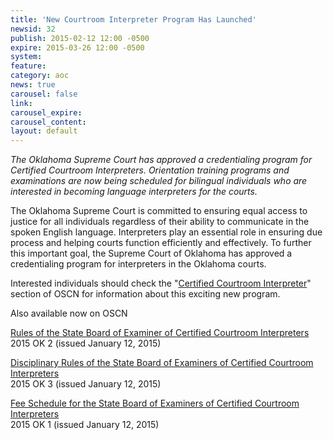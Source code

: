 ```yaml
---
title: 'New Courtroom Interpreter Program Has Launched'
newsid: 32
publish: 2015-02-12 12:00 -0500
expire: 2015-03-26 12:00 -0500
system: 
feature: 
category: aoc
news: true
carousel: false
link: 
carousel_expire: 
carousel_content: 
layout: default
---
```

<p><em>The Oklahoma Supreme Court has approved a credentialing program for Certified Courtroom Interpreters. Orientation training programs and examinations are now being scheduled for bilingual individuals who are interested in becoming language interpreters for the courts.</em></p><p>The Oklahoma Supreme Court is committed to ensuring equal access to justice for all individuals regardless of their ability to communicate in the spoken English language. Interpreters play an essential role in ensuring due process and helping courts function efficiently and effectively. To further this important goal, the Supreme Court of Oklahoma has approved a credentialing program for interpreters in the Oklahoma courts.   </p><p>Interested individuals should check the "<a href="http://www.oscn.net/static/forms/aoc_forms/interpreter.asp" target="_blank">Certified Courtroom Interpreter</a>" section of OSCN for information about this exciting new program.  </p><p>Also available now on OSCN</p><p><a class="pdf-link" href="http://www.oscn.net/forms/interpreter/Rules%20of%20the%20State%20Bd%20of%20Examiners%20of%20Cert%20Courtroom%20Interpreters.pdf">Rules of the State Board of Examiner of Certified Courtroom Interpreters</a><br>2015 OK 2 (issued January 12, 2015)</p><p><a class="pdf-link" href="http://www.oscn.net/forms/interpreter/Disciplinary%20Rules%20of%20the%20State%20Bd%20of%20Examiners%20of%20Cert%20Courtroom%20Interpreters.pdf">Disciplinary Rules of the State Board of Examiners of Certified Courtroom Interpreters</a><br>2015 OK 3 (issued January 12, 2015)</p><p><a class="pdf-link" href="http://www.oscn.net/forms/interpreter/Fee%20Schedule%20-%20SCAD2015-0006.pdf">Fee Schedule for the State Board of Examiners of Certified Courtroom Interpreters</a><br>2015 OK 1 (issued January 12, 2015)</p>